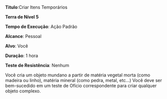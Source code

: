 **Titulo**:Criar Itens Temporários

**Terra de Nível 5**

**Tempo de Execução**: Ação Padrão

**Alcance**: Pessoal

**Alvo**: Você

**Duração**: 1 hora

**Teste de Resistência**: Nenhum

Você cria um objeto mundano a partir de matéria vegetal morta (como madeira ou linho), matéria mineral (como pedra, metal, etc...)
Você deve ser bem-sucedido em um teste de Ofício correspondente para criar qualquer objeto complexo.